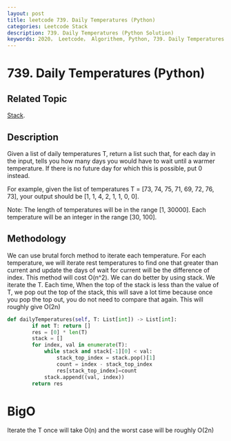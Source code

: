 ```yaml
---
layout: post
title: leetcode 739. Daily Temperatures (Python)
categories: Leetcode Stack
description: 739. Daily Temperatures (Python Solution)
keywords: 2020， Leetcode， Algorithem, Python, 739. Daily Temperatures, zhenyu, Stack
---
```


# 739. Daily Temperatures (Python)

## Related Topic
<a href="/categories/#Stack" target="_blank"> Stack</a>.

## Description
Given a list of daily temperatures T, return a list such that, for each day in the input, tells you how many days you would have to wait until a warmer temperature. If there is no future day for which this is possible, put 0 instead.

For example, given the list of temperatures T = [73, 74, 75, 71, 69, 72, 76, 73], your output should be [1, 1, 4, 2, 1, 1, 0, 0].

Note: The length of temperatures will be in the range [1, 30000]. Each temperature will be an integer in the range [30, 100].

## Methodology
We can use brutal forch method to iterate each temperature. For each temperature, we will iterate rest temperatures to find one that greater than current and update the days of wait for current will be the difference of index. This method will cost O(n^2).
We can do better by using stack. We iterate the T. Each time, When the top of the stack is less than the value of T, we pop out the top of the stack, this will save a lot time because once you pop the top out, you do not need to compare that again. This will roughly give O(2n)

```python
def dailyTemperatures(self, T: List[int]) -> List[int]:
        if not T: return []
        res = [0] * len(T)
        stack = []
        for index, val in enumerate(T):
            while stack and stack[-1][0] < val:
                stack_top_index = stack.pop()[1]
                count = index - stack_top_index
                res[stack_top_index]=count
            stack.append((val, index))
        return res
```
# BigO
Iterate the T once will take O(n) and the worst case will be roughly O(2n)

